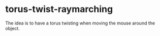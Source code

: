 # torus-twist-raymarching

The idea is to have a torus twisting when moving the mouse around the object.